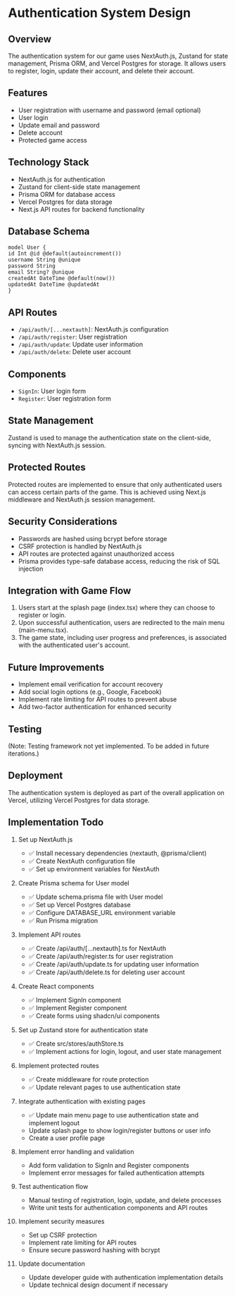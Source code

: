 # Authentication System Design

## Overview
The authentication system for our game uses NextAuth.js, Zustand for state management, Prisma ORM, and Vercel Postgres for storage. It allows users to register, login, update their account, and delete their account.

## Features
- User registration with username and password (email optional)
- User login
- Update email and password
- Delete account
- Protected game access

## Technology Stack
- NextAuth.js for authentication
- Zustand for client-side state management
- Prisma ORM for database access
- Vercel Postgres for data storage
- Next.js API routes for backend functionality

## Database Schema
```prisma
model User {
id Int @id @default(autoincrement())
username String @unique
password String
email String? @unique
createdAt DateTime @default(now())
updatedAt DateTime @updatedAt
}
```

## API Routes
- `/api/auth/[...nextauth]`: NextAuth.js configuration
- `/api/auth/register`: User registration
- `/api/auth/update`: Update user information
- `/api/auth/delete`: Delete user account

## Components
- `SignIn`: User login form
- `Register`: User registration form

## State Management
Zustand is used to manage the authentication state on the client-side, syncing with NextAuth.js session.

## Protected Routes
Protected routes are implemented to ensure that only authenticated users can access certain parts of the game. This is achieved using Next.js middleware and NextAuth.js session management.

## Security Considerations
- Passwords are hashed using bcrypt before storage
- CSRF protection is handled by NextAuth.js
- API routes are protected against unauthorized access
- Prisma provides type-safe database access, reducing the risk of SQL injection

## Integration with Game Flow
1. Users start at the splash page (index.tsx) where they can choose to register or login.
2. Upon successful authentication, users are redirected to the main menu (main-menu.tsx).
3. The game state, including user progress and preferences, is associated with the authenticated user's account.

## Future Improvements
- Implement email verification for account recovery
- Add social login options (e.g., Google, Facebook)
- Implement rate limiting for API routes to prevent abuse
- Add two-factor authentication for enhanced security

## Testing
(Note: Testing framework not yet implemented. To be added in future iterations.)

## Deployment
The authentication system is deployed as part of the overall application on Vercel, utilizing Vercel Postgres for data storage.

## Implementation Todo

1. Set up NextAuth.js
   - ✅ Install necessary dependencies (nextauth, @prisma/client)
   - ✅ Create NextAuth configuration file
   - ✅ Set up environment variables for NextAuth

2. Create Prisma schema for User model
   - ✅ Update schema.prisma file with User model
   - ✅ Set up Vercel Postgres database
   - ✅ Configure DATABASE_URL environment variable
   - ✅ Run Prisma migration

3. Implement API routes
   - ✅ Create /api/auth/[...nextauth].ts for NextAuth
   - ✅ Create /api/auth/register.ts for user registration
   - ✅ Create /api/auth/update.ts for updating user information
   - ✅ Create /api/auth/delete.ts for deleting user account

4. Create React components
   - ✅ Implement SignIn component
   - ✅ Implement Register component
   - ✅ Create forms using shadcn/ui components  

5. Set up Zustand store for authentication state
   - ✅ Create src/stores/authStore.ts
   - ✅ Implement actions for login, logout, and user state management

6. Implement protected routes
   - ✅ Create middleware for route protection
   - ✅ Update relevant pages to use authentication state

7. Integrate authentication with existing pages
   - ✅ Update main menu page to use authentication state and implement logout
   - Update splash page to show login/register buttons or user info
   - Create a user profile page

8. Implement error handling and validation
   - Add form validation to SignIn and Register components
   - Implement error messages for failed authentication attempts

9. Test authentication flow
   - Manual testing of registration, login, update, and delete processes
   - Write unit tests for authentication components and API routes

10. Implement security measures
    - Set up CSRF protection
    - Implement rate limiting for API routes
    - Ensure secure password hashing with bcrypt

11. Update documentation
    - Update developer guide with authentication implementation details
    - Update technical design document if necessary